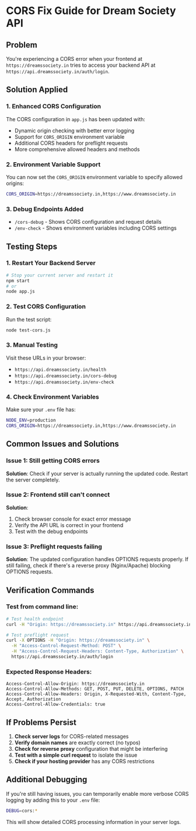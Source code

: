 # CORS Fix Guide for Dream Society API

## Problem
You're experiencing a CORS error when your frontend at `https://dreamssociety.in` tries to access your backend API at `https://api.dreamssociety.in/auth/login`.

## Solution Applied

### 1. Enhanced CORS Configuration
The CORS configuration in `app.js` has been updated with:
- Dynamic origin checking with better error logging
- Support for `CORS_ORIGIN` environment variable
- Additional CORS headers for preflight requests
- More comprehensive allowed headers and methods

### 2. Environment Variable Support
You can now set the `CORS_ORIGIN` environment variable to specify allowed origins:
```bash
CORS_ORIGIN=https://dreamssociety.in,https://www.dreamssociety.in
```

### 3. Debug Endpoints Added
- `/cors-debug` - Shows CORS configuration and request details
- `/env-check` - Shows environment variables including CORS settings

## Testing Steps

### 1. Restart Your Backend Server
```bash
# Stop your current server and restart it
npm start
# or
node app.js
```

### 2. Test CORS Configuration
Run the test script:
```bash
node test-cors.js
```

### 3. Manual Testing
Visit these URLs in your browser:
- `https://api.dreamssociety.in/health`
- `https://api.dreamssociety.in/cors-debug`
- `https://api.dreamssociety.in/env-check`

### 4. Check Environment Variables
Make sure your `.env` file has:
```bash
NODE_ENV=production
CORS_ORIGIN=https://dreamssociety.in,https://www.dreamssociety.in
```

## Common Issues and Solutions

### Issue 1: Still getting CORS errors
**Solution**: Check if your server is actually running the updated code. Restart the server completely.

### Issue 2: Frontend still can't connect
**Solution**: 
1. Check browser console for exact error message
2. Verify the API URL is correct in your frontend
3. Test with the debug endpoints

### Issue 3: Preflight requests failing
**Solution**: The updated configuration handles OPTIONS requests properly. If still failing, check if there's a reverse proxy (Nginx/Apache) blocking OPTIONS requests.

## Verification Commands

### Test from command line:
```bash
# Test health endpoint
curl -H "Origin: https://dreamssociety.in" https://api.dreamssociety.in/health

# Test preflight request
curl -X OPTIONS -H "Origin: https://dreamssociety.in" \
  -H "Access-Control-Request-Method: POST" \
  -H "Access-Control-Request-Headers: Content-Type, Authorization" \
  https://api.dreamssociety.in/auth/login
```

### Expected Response Headers:
```
Access-Control-Allow-Origin: https://dreamssociety.in
Access-Control-Allow-Methods: GET, POST, PUT, DELETE, OPTIONS, PATCH
Access-Control-Allow-Headers: Origin, X-Requested-With, Content-Type, Accept, Authorization
Access-Control-Allow-Credentials: true
```

## If Problems Persist

1. **Check server logs** for CORS-related messages
2. **Verify domain names** are exactly correct (no typos)
3. **Check for reverse proxy** configuration that might be interfering
4. **Test with a simple curl request** to isolate the issue
5. **Check if your hosting provider** has any CORS restrictions

## Additional Debugging

If you're still having issues, you can temporarily enable more verbose CORS logging by adding this to your `.env` file:
```bash
DEBUG=cors:*
```

This will show detailed CORS processing information in your server logs.
